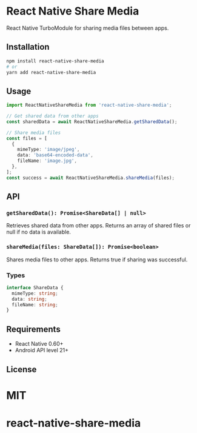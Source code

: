 # React Native Share Media

React Native TurboModule for sharing media files between apps.

## Installation

```bash
npm install react-native-share-media
# or
yarn add react-native-share-media
```

## Usage

```typescript
import ReactNativeShareMedia from 'react-native-share-media';

// Get shared data from other apps
const sharedData = await ReactNativeShareMedia.getSharedData();

// Share media files
const files = [
  {
    mimeType: 'image/jpeg',
    data: 'base64-encoded-data',
    fileName: 'image.jpg',
  },
];
const success = await ReactNativeShareMedia.shareMedia(files);
```

## API

### `getSharedData(): Promise<ShareData[] | null>`

Retrieves shared data from other apps. Returns an array of shared files or null if no data is available.

### `shareMedia(files: ShareData[]): Promise<boolean>`

Shares media files to other apps. Returns true if sharing was successful.

### Types

```typescript
interface ShareData {
  mimeType: string;
  data: string;
  fileName: string;
}
```

## Requirements

- React Native 0.60+
- Android API level 21+

## License

MIT
=======
# react-native-share-media
